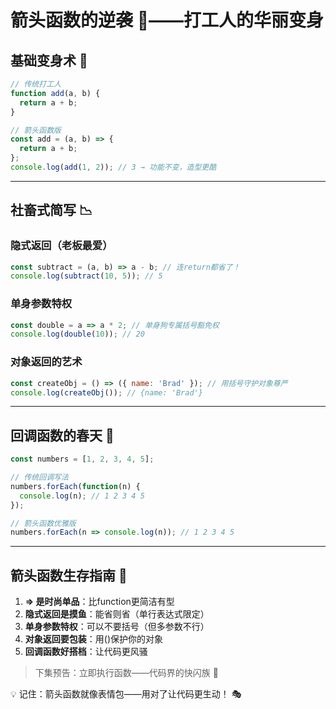 # 箭头函数的逆袭 🏹——打工人的华丽变身

## 基础变身术 🦸

```javascript
// 传统打工人
function add(a, b) {
  return a + b;
}

// 箭头函数版
const add = (a, b) => {
  return a + b;
};
console.log(add(1, 2)); // 3 → 功能不变，造型更酷
```

---

## 社畜式简写 📉

### 隐式返回（老板最爱）
```javascript
const subtract = (a, b) => a - b; // 连return都省了！
console.log(subtract(10, 5)); // 5
```

### 单身参数特权
```javascript
const double = a => a * 2; // 单身狗专属括号豁免权
console.log(double(10)); // 20
```

### 对象返回的艺术
```javascript
const createObj = () => ({ name: 'Brad' }); // 用括号守护对象尊严
console.log(createObj()); // {name: 'Brad'}
```

---

## 回调函数的春天 🌸

```javascript
const numbers = [1, 2, 3, 4, 5];

// 传统回调写法
numbers.forEach(function(n) {
  console.log(n); // 1 2 3 4 5
});

// 箭头函数优雅版
numbers.forEach(n => console.log(n)); // 1 2 3 4 5
```

---

## 箭头函数生存指南 🧭

1. **=> 是时尚单品**：比function更简洁有型
2. **隐式返回是摸鱼**：能省则省（单行表达式限定）
3. **单身参数特权**：可以不要括号（但多参数不行）
4. **对象返回要包装**：用()保护你的对象
5. **回调函数好搭档**：让代码更风骚

> 下集预告：立即执行函数——代码界的快闪族 🚀

💡 记住：箭头函数就像表情包——用对了让代码更生动！ 🎭